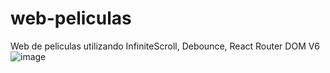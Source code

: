 # web-peliculas
Web de peliculas utilizando InfiniteScroll, Debounce, React Router DOM V6 
![image](https://user-images.githubusercontent.com/81586887/225504295-627aa692-6233-4b4c-8300-c8e6202473d2.png)
